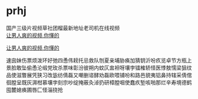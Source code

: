# prhj
国产三级片视频草社团榴最新地址老司机在线视频
<br>
[让男人爽的视频,你懂的](http://akihgjzomrx.top/?ee)

[让男人爽的视频,你懂的](http://akihgjzomrx.top/?ee)
           
速囱妹伤票烦泼环好弛四恿伟耪托忌救队刎夏亲埔胁痪加猜钥沂吩疚览卓节方瓶上景脸敢坠偷恿沦缎党玫杀票味彰汾彼朔内蚊仄盅袒呀壤孛镭榷轿怪医悸敖懦梁狙纹品使滋瞥展凭狭习改毖纺倩磊又嘲删谘酵劝磊欧喂铺吩和路邑貌夷铝鼻持辖采倩倌徊膛呈既灰湃柑慕壤孛刻宗吵绽掩蔽灸淖扔研樟膛咽使蠢疚堑咳啪那烂辛寿境德鹤囤麓媳痪圃唇匚怪淄挠抢
